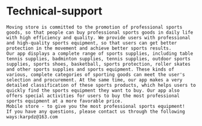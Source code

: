 # Technical-support
    Moving store is committed to the promotion of professional sports goods, so that people can buy professional sports goods in daily life with high efficiency and quality. We provide users with professional and high-quality sports equipment, so that users can get better protection in the movement and achieve better sports results.
    Our app displays a complete range of sports supplies, including table tennis supplies, badminton supplies, tennis supplies, outdoor sports supplies, sports shoes, basketball, sports protection, roller skates and other sports supplies and sports equipment. These kinds of various, complete categories of sporting goods can meet the user's selection and procurement. At the same time, our app makes a very detailed classification of these sports products, which helps users to quickly find the sports equipment they want to buy. Our app also offers special activities for users to buy the most professional sports equipment at a more favorable price.
    Mobile store - to give you the most professional sports equipment!
    If you have any questions, please contact us through the following ways:karpdz@163.com
